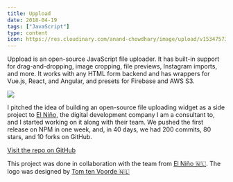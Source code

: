 ```yaml
---
title: Uppload
date: 2018-04-19
tags: ["JavaScript"]
type: content
icon: https://res.cloudinary.com/anand-chowdhary/image/upload/v1534757327/icons/uppload.png
---
```


Uppload is an open-source JavaScript file uploader. It has built-in support for drag-and-dropping, image cropping, file previews,  Instagram imports, and more. It works with any HTML form backend and has wrappers for Vue.js, React, and Angular, and presets for Firebase and AWS S3.

<!--more-->

![](https://user-images.githubusercontent.com/2841780/40658486-bac5ca08-634b-11e8-895e-a788a89f8dd0.gif)

I pitched the idea of building an open-source file uploading widget as a side project to [El Niño](https://www.elnino.tech), the digital development company I am a consultant to, and I started working on it along with their team. We pushed the first release on NPM in one week, and, in 40 days, we had 200 commits, 80 stars, and 10 forks on GitHub.

[Visit the repo on GitHub](https://github.com/elninotech/uppload)

<footer>This project was done in collaboration with the team from <a href="https://www.elnino.tech">El Niño 🇳🇱</a>. The logo was designed by <a href="http://www.welovewhatwedo.nl/">Tom ten Voorde 🇳🇱</a></footer>